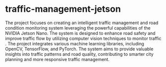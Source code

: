# traffic-management-jetson
The project focuses on creating an intelligent traffic management and road condition monitoring system leveraging the powerful capabilities of the NVIDIA Jetson Nano. The system is designed to enhance road safety and improve traffic flow by utilizing computer vision techniques to monitor traffic . The project integrates various machine learning libraries, including OpenCV, TensorFlow, and PyTorch. The system aims to provide valuable insights into traffic patterns and road quality, contributing to smarter city planning and more responsive traffic management.
